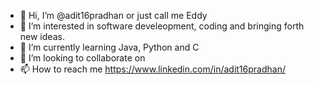 - 👋 Hi, I’m @adit16pradhan or just call me Eddy  
- 👀 I’m interested in software develeopment, coding and bringing forth new ideas.
- 🌱 I’m currently learning Java, Python and C
- 💞️ I’m looking to collaborate on 
- 📫 How to reach me https://www.linkedin.com/in/adit16pradhan/

<!---
adit16pradhan/adit16pradhan is a ✨ special ✨ repository because its `README.md` (this file) appears on your GitHub profile.
You can click the Preview link to take a look at your changes.
--->
